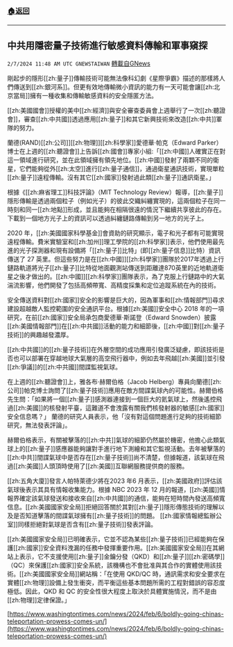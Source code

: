###  [:house:返回](README.md)
---


## 中共用隱密量子技術進行敏感資料傳輸和軍事窺探
`2/7/2024 11:48 AM UTC GNEWSTAIWAN` [轉載自GNews](https://gnews.org/articles/2289327)

剛起步的隱形[[zh:量子]]傳輸技術可能無法像科幻劇《星際爭霸》描述的那樣將人們傳送到[[zh:銀河系]]。但更有效地傳輸微小資訊的能力有一天可能會讓[[zh:北京當局]]擁有一種收集和傳輸敏感資料的安全隱匿方法。

  

[[zh:美國國會]]授權的美中[[zh:經濟]]與安全審查委員會上週舉行了一次[[zh:聽證會]]，審查[[zh:中共國]]透過應用[[zh:量子]]和其它新興技術來改造[[zh:中共]]軍隊的努力。

  

蘭德(RAND)[[zh:公司]][[zh:物理]][[zh:科學家]]愛德華·帕克（Edward Parker）博士在上週的[[zh:聽證會]]上告訴[[zh:國會]]專家小組:「[[zh:中國]]人確實正在對這一領域進行研究，並在此領域擁有領先地位。[[zh:中國]]發射了兩顆不同的衛星，它們能夠從外[[zh:太空]]進行[[zh:量子通信]]，通過衛星通訊技術，實現單粒[[zh:量子]]遠程傳輸。沒有其它[[zh:國家]]發射過此類[[zh:量子]]通訊衛星。」

  

根據《[[zh:麻省理工]]科技評論》（MIT Technology Review）報導，[[zh:量子]]隱形傳輸是透過兩個粒子（例如光子）的彼此交織糾纏實現的，這兩個粒子在同一時刻和同一[[zh:地點]]形成，並且能夠在相隔很遠的情況下繼續共享彼此的存在。下載到一個地方光子上的資訊可以透過糾纏鏈路傳輸到另一地方的光子上。

  

2020 年，[[zh:美國國家科學基金]]會資助的研究顯示，電子和光子都有可能實現遠程傳輸。費米實驗室和[[zh:加州]]理工學院的[[zh:科學家]]表示，他們使用最先進的光子探測器和現有設備將「[[zh:量子]]比特」(即[[zh:量子信息]]比特）資訊傳送了 27 英里。但這些努力是在[[zh:中國]][[zh:科學家]]團隊於2017年透過上行鏈路軌道將光子[[zh:量子]]比特從地面觀測站傳送到距離達870英里的近地軌道衛星之後才做出的。[[zh:中國]][[zh:科學家]]團隊表示，為了克服上行鏈路中的大氣湍流影響，他們開發了包括高頻帶寬、高精度採集和定位追蹤系統在內的技術。

  

安全傳送資料對[[zh:國家]]安全的影響是巨大的，因為軍事和[[zh:情報部門]]尋求建設超越敵人監控範圍的安全通訊平台。根據[[zh:美國]]安全中心 2018 年的一項研究，在前[[zh:國家]]安全局承包商愛德華·斯諾登（Edward Snowden）披露[[zh:美國情報部門]]在[[zh:中共國]]活動的能力和細節後，[[zh:中國]]對[[zh:量子技術]]的興趣越發濃厚。

  

[[zh:中共國]]的[[zh:量子技術]]在外層空間的成功應用引發廣泛疑慮，即該技術是否也可以部署在穿越地球大氣層的高空飛行器中，例如去年飛越[[zh:美國]]並引發[[zh:爭議]]的[[zh:中共國]]間諜監視氣球。

  

在上週的[[zh:聽證會]]上，雅各布·赫爾伯格（Jacob Helberg）專員向蘭德[[zh:公司]]帕克博士詢問了[[zh:量子技術]]應用在敵方間諜氣球內的可能性。赫爾伯格先生問：「如果將一個[[zh:量子]]感測器連接到一個巨大的氦氣球上，然後遙控飛過[[zh:美國]]的核發射平臺，這難道不會洩露有關我們核發射器的敏感[[zh:國家]]安全信息嗎？」 蘭德的研究人員表示，他「沒有對這個問題進行足夠的技術細節研究，無法發表評論」。

  

赫爾伯格表示，有關被擊落的[[zh:中共]]氣球的細節仍然屬於機密，他擔心此類氣球上的[[zh:量子]]感應器能夠讓對手進行地下測繪和其它監視活動。去年被擊落的[[zh:中共]]間諜氣球中是否存在[[zh:量子技術]]尚不清楚，但據報道，該氣球在飛過[[zh:美國]]人頭頂時使用了[[zh:美國]]互聯網服務提供商的服務。 

  

[[zh:五角大廈]]發言人帕特萊德少將在2023 年6 月表示，[[zh:美國政府]]評估該氣球後表示其具有情報收集能力。根據 NBC 2023 年 12 月的報道，[[zh:美國]]情報界確定該氣球發送和接收來自[[zh:中共國]]的通信，能夠在短時間內發送高頻寬信息。[[zh:美國國家安全局]]拒絕回答關於其對[[zh:量子]]隱形傳態技術的理解以及是否知道擊落的間諜氣球擁有[[zh:量子技術]]的問題。 [[zh:國家情報總監辦公室]]同樣拒絕對氣球是否含有[[zh:量子技術]]發表評論。

  

[[zh:美國國家安全局]]已明確表示，它並不認為某些[[zh:量子技術]]已經能夠在保護[[zh:國家]]安全資料洩漏的任務中發揮重要作用。[[zh:美國國家安全局]]在其網站上表示，它不支援使用[[zh:量子]]金鑰分發（QKD）和[[zh:量子]][[zh:密碼學]]（QC）來保護[[zh:國家]]安全系統，該機構也不會批准與其合作的實體使用該技術。[[zh:美國國家安全局]]網站稱：「在使用 QKD/QC 時，通訊需求和安全要求在實體[[zh:物理]]設備上發生衝突，而平衡這些基本問題所需的工程對錯誤的容忍度極低。因此，QKD 和 QC 的安全性很大程度上取決於具體實施情況，而不是由[[zh:物理]]定律保證。」


[https://www.washingtontimes.com/news/2024/feb/6/boldly-going-chinas-teleportation-prowess-comes-un/](https://www.washingtontimes.com/news/2024/feb/6/boldly-going-chinas-teleportation-prowess-comes-un/)
